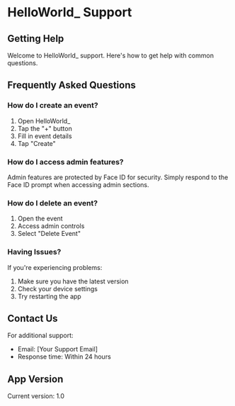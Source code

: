 # HelloWorld_ Support

## Getting Help
Welcome to HelloWorld_ support. Here's how to get help with common questions.

## Frequently Asked Questions

### How do I create an event?
1. Open HelloWorld_
2. Tap the "+" button
3. Fill in event details
4. Tap "Create"

### How do I access admin features?
Admin features are protected by Face ID for security. Simply respond to the Face ID prompt when accessing admin sections.

### How do I delete an event?
1. Open the event
2. Access admin controls
3. Select "Delete Event"

### Having Issues?
If you're experiencing problems:
1. Make sure you have the latest version
2. Check your device settings
3. Try restarting the app

## Contact Us
For additional support:
- Email: [Your Support Email]
- Response time: Within 24 hours

## App Version
Current version: 1.0
